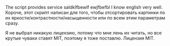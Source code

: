 The script provides service saldklfbewlf ewjfbefbl I know english very well.
Короче, этот скрипт написан для того, чтобы отсортировать картинки по их яркости/контрастности/насыщенности или по всем этим параметрам сразу.

Я не выбрал никакую лицензию, потому что мне лень их читать, но все крутые чуваки ставят MIT, поэтому я тоже поставлю.
Лицензия MIT.
